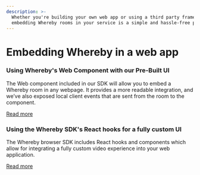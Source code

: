 ```yaml
---
description: >-
  Whether you're building your own web app or using a third party framework,
  embedding Whereby rooms in your service is a simple and hassle-free process.
---
```


# Embedding Whereby in a web app

### Using Whereby's Web Component with our Pre-Built UI&#x20;

The Web component included in our SDK will allow you to embed a Whereby room in any webpage. It provides a more readable integration, and we’ve also exposed local client events that are sent from the room to the component.

[Read more](../../readme/in-a-web-page/using-the-whereby-embed-element/)

### Using the Whereby SDK's React hooks for a fully custom UI

The Whereby browser SDK includes React hooks and components which allow for integrating a fully custom video experience into your web application.

[Read more](../../../reference/react-hooks-reference/)
